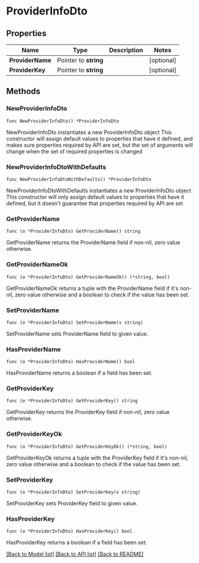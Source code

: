 # ProviderInfoDto

## Properties

Name | Type | Description | Notes
------------ | ------------- | ------------- | -------------
**ProviderName** | Pointer to **string** |  | [optional] 
**ProviderKey** | Pointer to **string** |  | [optional] 

## Methods

### NewProviderInfoDto

`func NewProviderInfoDto() *ProviderInfoDto`

NewProviderInfoDto instantiates a new ProviderInfoDto object
This constructor will assign default values to properties that have it defined,
and makes sure properties required by API are set, but the set of arguments
will change when the set of required properties is changed

### NewProviderInfoDtoWithDefaults

`func NewProviderInfoDtoWithDefaults() *ProviderInfoDto`

NewProviderInfoDtoWithDefaults instantiates a new ProviderInfoDto object
This constructor will only assign default values to properties that have it defined,
but it doesn't guarantee that properties required by API are set

### GetProviderName

`func (o *ProviderInfoDto) GetProviderName() string`

GetProviderName returns the ProviderName field if non-nil, zero value otherwise.

### GetProviderNameOk

`func (o *ProviderInfoDto) GetProviderNameOk() (*string, bool)`

GetProviderNameOk returns a tuple with the ProviderName field if it's non-nil, zero value otherwise
and a boolean to check if the value has been set.

### SetProviderName

`func (o *ProviderInfoDto) SetProviderName(v string)`

SetProviderName sets ProviderName field to given value.

### HasProviderName

`func (o *ProviderInfoDto) HasProviderName() bool`

HasProviderName returns a boolean if a field has been set.

### GetProviderKey

`func (o *ProviderInfoDto) GetProviderKey() string`

GetProviderKey returns the ProviderKey field if non-nil, zero value otherwise.

### GetProviderKeyOk

`func (o *ProviderInfoDto) GetProviderKeyOk() (*string, bool)`

GetProviderKeyOk returns a tuple with the ProviderKey field if it's non-nil, zero value otherwise
and a boolean to check if the value has been set.

### SetProviderKey

`func (o *ProviderInfoDto) SetProviderKey(v string)`

SetProviderKey sets ProviderKey field to given value.

### HasProviderKey

`func (o *ProviderInfoDto) HasProviderKey() bool`

HasProviderKey returns a boolean if a field has been set.


[[Back to Model list]](../README.md#documentation-for-models) [[Back to API list]](../README.md#documentation-for-api-endpoints) [[Back to README]](../README.md)



